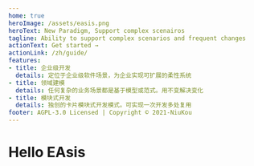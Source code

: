 ```yaml
---
home: true
heroImage: /assets/easis.png
heroText: New Paradigm, Support complex scenairos
tagline: Ability to support complex scenarios and frequent changes
actionText: Get started →
actionLink: /zh/guide/
features:
- title: 企业级开发
  details: 定位于企业级软件场景，为企业实现可扩展的柔性系统
- title: 领域建模
  details: 任何复杂的业务场景都是基于模型或范式。用不变解决变化
- title: 模块式开发
  details: 独创的卡片模块式开发模式。可实现一次开发多处复用
footer: AGPL-3.0 Licensed | Copyright © 2021-NiuKou
---
```

# Hello EAsis
